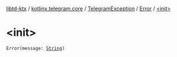 [libtd-ktx](../../../index.md) / [kotlinx.telegram.core](../../index.md) / [TelegramException](../index.md) / [Error](index.md) / [&lt;init&gt;](./-init-.md)

# &lt;init&gt;

`Error(message: `[`String`](https://kotlinlang.org/api/latest/jvm/stdlib/kotlin/-string/index.html)`)`